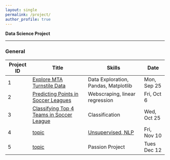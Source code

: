 ```yaml
---
layout: single
permalink: /project/
author_profile: true
---
```



**Data Science Project**

---

### General

| Project ID |Title| Skills | Date |
|----|----|-------|-------|
| 1  | [Explore MTA Turnstile Data](https://tangming2008.github.io/data%20science/project/Exploring-MTA-Turnstile-Data/) | Data Exploration, Pandas, Matplotlib | Mon, Sep 25 |
| 2  | [Predicting Points in Soccer Leagues](https://tangming2008.github.io/Predicting-Points-in-Soccer-Leagues/)|  Webscraping, linear regression | Fri, Oct 6 |
| 3  | [Classifying Top 4 Teams in Soccer League](https://tangming2008.github.io/classification/Predicting-Top-4-Teams-in-Soccer-Leagues/)|  Classification | Wed, Oct 25 |
| 4  | [topic](link) |  [Unsupervised, NLP](/projects/04-fletcher/README.md) | Fri, Nov 10  |
| 5  | [topic](link) | Passion Project | Tues Dec 12 |

